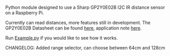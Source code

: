 
Python module designed to use a Sharp GP2Y0E02B I2C IR distance sensor on a Raspberry Pi.

Currently can read distances, more features still in development.
The GP2Y0E02B Datasheet can be found [here](http://www.sharp-world.com/products/device/lineup/data/pdf/datasheet/gp2y0e02b_e.pdf), application note [here](http://www.sharp-world.com/products/device-china/lineup/data/pdf/datasheet/gp2y0e02_03_appl_e.pdf).

Run [Example.py](/Example.py) if you would like to see how it works.

CHANGELOG:
Added range selector, can choose between 64cm and 128cm
